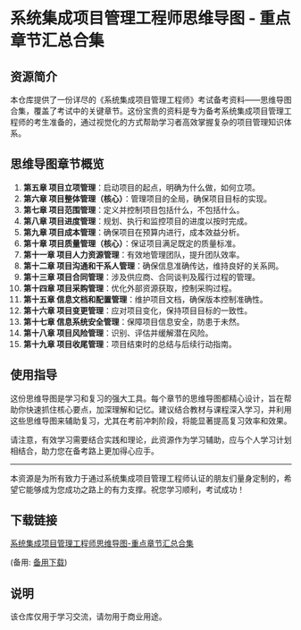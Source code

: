 # 系统集成项目管理工程师思维导图 - 重点章节汇总合集

## 资源简介

本仓库提供了一份详尽的《系统集成项目管理工程师》考试备考资料——思维导图合集，覆盖了考试中的关键章节。这份宝贵的资料是专为备考系统集成项目管理工程师的考生准备的，通过视觉化的方式帮助学习者高效掌握复杂的项目管理知识体系。

## 思维导图章节概览

1. **第五章 项目立项管理**：启动项目的起点，明确为什么做，如何立项。
2. **第六章 项目整体管理（核心）**：管理项目的全局，确保项目目标的实现。
3. **第七章 项目范围管理**：定义并控制项目包括什么，不包括什么。
4. **第八章 项目进度管理**：规划、执行和监控项目的进度以按时完成。
5. **第九章 项目成本管理**：确保项目在预算内进行，成本效益分析。
6. **第十章 项目质量管理（核心）**：保证项目满足既定的质量标准。
7. **第十一章 项目人力资源管理**：有效地管理团队，提升团队效率。
8. **第十二章 项目沟通和干系人管理**：确保信息准确传达，维持良好的关系网。
9. **第十三章 项目合同管理**：涉及供应商、合同谈判及履行过程的管理。
10. **第十四章 项目采购管理**：优化外部资源获取，控制采购过程。
11. **第十五章 信息文档和配置管理**：维护项目文档，确保版本控制准确性。
12. **第十六章 项目变更管理**：应对项目变化，保持项目目标的一致性。
13. **第十七章 信息系统安全管理**：保障项目信息安全，防患于未然。
14. **第十八章 项目风险管理**：识别、评估并缓解潜在风险。
15. **第十九章 项目收尾管理**：项目结束时的总结与后续行动指南。

## 使用指导

这份思维导图是学习和复习的强大工具。每个章节的思维导图都精心设计，旨在帮助你快速抓住核心要点，加深理解和记忆。建议结合教材与课程深入学习，并利用这些思维导图来辅助复习，尤其在考前冲刺阶段，将能显著提高复习效率和效果。

请注意，有效学习需要结合实践和理论，此资源作为学习辅助，应与个人学习计划相结合，助力您在备考路上更加得心应手。

--- 

本资源是为所有致力于通过系统集成项目管理工程师认证的朋友们量身定制的，希望它能够成为您成功之路上的有力支撑。祝您学习顺利，考试成功！

## 下载链接
[系统集成项目管理工程师思维导图-重点章节汇总合集](https://pan.quark.cn/s/515f73de327e) 

(备用: [备用下载](https://pan.baidu.com/s/1Pt3vnmlqWjI_4pUKs7v2PQ?pwd=1234))

## 说明

该仓库仅用于学习交流，请勿用于商业用途。
